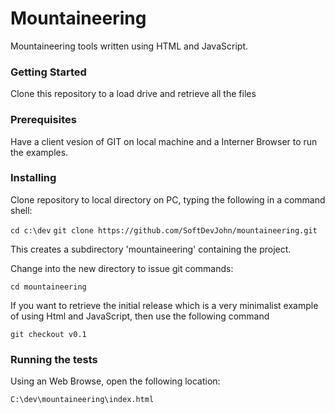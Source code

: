 # Mountaineering

Mountaineering tools written using HTML and JavaScript.

### Getting Started

Clone this repository to a load drive and retrieve all the files

### Prerequisites

Have a client vesion of GIT on local machine and a Interner Browser to run the examples.

### Installing

Clone repository to local directory on PC, typing the following in a command shell:

`cd c:\dev`
`git clone https://github.com/SoftDevJohn/mountaineering.git`

This creates a subdirectory 'mountaineering' containing the project.

Change into the new directory to issue git commands:

`cd mountaineering`



If you want to retrieve the initial release which is a very minimalist example of using Html and JavaScript, then use the following command

`git checkout v0.1`



### Running the tests

Using an Web Browse, open the following location:

`C:\dev\mountaineering\index.html`

